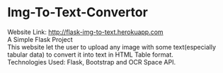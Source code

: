 # Img-To-Text-Convertor
Website Link: http://flask-img-to-text.herokuapp.com<br>
A Simple Flask Project<br>
This website let the user to upload any image with some text(especially tabular data) to convert it into text in HTML Table format.<br>
Technologies Used: Flask, Bootstrap and OCR Space API.
